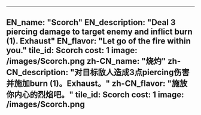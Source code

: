 ---

EN_name: "Scorch"
EN_description: "Deal 3 piercing damage to target enemy and inflict burn (1). Exhaust"
EN_flavor: "Let go of the fire within you."
tile_id: Scorch
cost: 1
image: /images/Scorch.png
zh-CN_name: "烧灼"
zh-CN_description: "对目标敌人造成3点piercing伤害并施加burn (1)。Exhaust。"
zh-CN_flavor: "施放你内心的烈焰吧。"
tile_id: Scorch
cost: 1
image: /images/Scorch.png
---